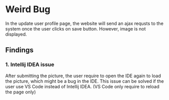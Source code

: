 # Weird Bug

In the update user profile page, the website will send an ajax 
requsts to the system once the user clicks on save button. However,
image is not displayed. 

## Findings 
### 1. Intellij IDEA issue 
After submitting the picture, the user require to open the IDE again to 
load the picture, which might be a bug in the IDE. This issue can be solved
if the user use VS Code instead of Intellij IDEA. (VS Code only require to 
reload the page only)